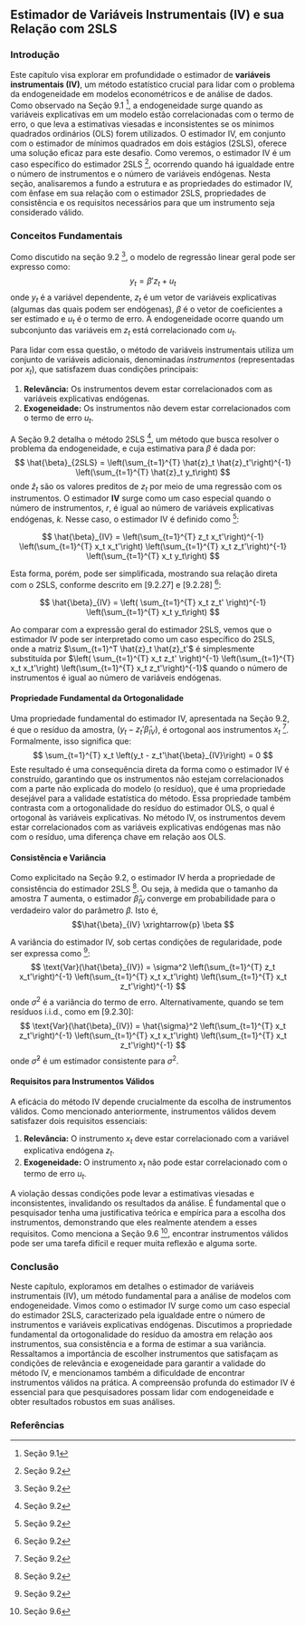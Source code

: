 ## Estimador de Variáveis Instrumentais (IV) e sua Relação com 2SLS

### Introdução
Este capítulo visa explorar em profundidade o estimador de **variáveis instrumentais (IV)**, um método estatístico crucial para lidar com o problema da endogeneidade em modelos econométricos e de análise de dados. Como observado na Seção 9.1 [^1], a endogeneidade surge quando as variáveis explicativas em um modelo estão correlacionadas com o termo de erro, o que leva a estimativas viesadas e inconsistentes se os mínimos quadrados ordinários (OLS) forem utilizados. O estimador IV, em conjunto com o estimador de mínimos quadrados em dois estágios (2SLS), oferece uma solução eficaz para este desafio. Como veremos, o estimador IV é um caso específico do estimador 2SLS [^2], ocorrendo quando há igualdade entre o número de instrumentos e o número de variáveis endógenas. Nesta seção, analisaremos a fundo a estrutura e as propriedades do estimador IV, com ênfase em sua relação com o estimador 2SLS, propriedades de consistência e os requisitos necessários para que um instrumento seja considerado válido.

### Conceitos Fundamentais
Como discutido na seção 9.2 [^3], o modelo de regressão linear geral pode ser expresso como:
$$y_t = \beta'z_t + u_t$$
onde $y_t$ é a variável dependente, $z_t$ é um vetor de variáveis explicativas (algumas das quais podem ser endógenas), $\beta$ é o vetor de coeficientes a ser estimado e $u_t$ é o termo de erro. A endogeneidade ocorre quando um subconjunto das variáveis em $z_t$ está correlacionado com $u_t$.

Para lidar com essa questão, o método de variáveis instrumentais utiliza um conjunto de variáveis adicionais, denominadas *instrumentos* (representadas por $x_t$), que satisfazem duas condições principais:

1.  **Relevância:** Os instrumentos devem estar correlacionados com as variáveis explicativas endógenas.
2.  **Exogeneidade:** Os instrumentos não devem estar correlacionados com o termo de erro $u_t$.

A Seção 9.2 detalha o método 2SLS [^4], um método que busca resolver o problema da endogeneidade, e cuja estimativa para $\beta$ é dada por:
$$
\hat{\beta}_{2SLS} = \left(\sum_{t=1}^{T} \hat{z}_t \hat{z}_t'\right)^{-1} \left(\sum_{t=1}^{T} \hat{z}_t y_t\right)
$$
onde $\hat{z}_t$ são os valores preditos de $z_t$ por meio de uma regressão com os instrumentos. O estimador **IV** surge como um caso especial quando o número de instrumentos, $r$, é igual ao número de variáveis explicativas endógenas, $k$. Nesse caso, o estimador IV é definido como [^5]:

$$
\hat{\beta}_{IV} = \left(\sum_{t=1}^{T} z_t x_t'\right)^{-1} \left(\sum_{t=1}^{T} x_t x_t'\right) \left(\sum_{t=1}^{T} x_t z_t'\right)^{-1} \left(\sum_{t=1}^{T} x_t y_t\right)
$$

Esta forma, porém, pode ser simplificada, mostrando sua relação direta com o 2SLS, conforme descrito em [9.2.27] e [9.2.28] [^6]:

$$
\hat{\beta}_{IV} = \left( \sum_{t=1}^{T} x_t z_t' \right)^{-1} \left(\sum_{t=1}^{T} x_t y_t\right)
$$

Ao comparar com a expressão geral do estimador 2SLS, vemos que o estimador IV pode ser interpretado como um caso específico do 2SLS, onde a matriz $\sum_{t=1}^T \hat{z}_t \hat{z}_t'$ é simplesmente substituída por $\left( \sum_{t=1}^{T} x_t z_t' \right)^{-1} \left(\sum_{t=1}^{T} x_t x_t'\right) \left(\sum_{t=1}^{T} x_t z_t'\right)^{-1}$ quando o número de instrumentos é igual ao número de variáveis endógenas.

#### Propriedade Fundamental da Ortogonalidade
Uma propriedade fundamental do estimador IV, apresentada na Seção 9.2, é que o resíduo da amostra, $(y_t - z_t'\hat{\beta}_{IV})$, é ortogonal aos instrumentos $x_t$ [^7]. Formalmente, isso significa que:
$$
\sum_{t=1}^{T} x_t \left(y_t - z_t'\hat{\beta}_{IV}\right) = 0
$$
Este resultado é uma consequência direta da forma como o estimador IV é construído, garantindo que os instrumentos não estejam correlacionados com a parte não explicada do modelo (o resíduo), que é uma propriedade desejável para a validade estatística do método. Essa propriedade também contrasta com a ortogonalidade do resíduo do estimador OLS, o qual é ortogonal às variáveis explicativas. No método IV, os instrumentos devem estar correlacionados com as variáveis explicativas endógenas mas não com o resíduo, uma diferença chave em relação aos OLS.

#### Consistência e Variância
Como explicitado na Seção 9.2, o estimador IV herda a propriedade de consistência do estimador 2SLS [^8]. Ou seja, à medida que o tamanho da amostra $T$ aumenta, o estimador $\hat{\beta}_{IV}$ converge em probabilidade para o verdadeiro valor do parâmetro $\beta$. Isto é,
$$\hat{\beta}_{IV} \xrightarrow{p} \beta $$

A variância do estimador IV, sob certas condições de regularidade, pode ser expressa como [^9]:
$$
\text{Var}(\hat{\beta}_{IV}) = \sigma^2 \left(\sum_{t=1}^{T} z_t x_t'\right)^{-1} \left(\sum_{t=1}^{T} x_t x_t'\right) \left(\sum_{t=1}^{T} x_t z_t'\right)^{-1}
$$
onde $\sigma^2$ é a variância do termo de erro. Alternativamente, quando se tem resíduos i.i.d., como em [9.2.30]:
$$
\text{Var}(\hat{\beta}_{IV}) = \hat{\sigma}^2 \left(\sum_{t=1}^{T} x_t z_t'\right)^{-1} \left(\sum_{t=1}^{T} x_t x_t'\right) \left(\sum_{t=1}^{T} x_t z_t'\right)^{-1}
$$
onde  $\hat{\sigma}^2$ é um estimador consistente para $\sigma^2$.

#### Requisitos para Instrumentos Válidos
A eficácia do método IV depende crucialmente da escolha de instrumentos válidos. Como mencionado anteriormente, instrumentos válidos devem satisfazer dois requisitos essenciais:

1.  **Relevância:** O instrumento $x_t$ deve estar correlacionado com a variável explicativa endógena $z_t$.
2.  **Exogeneidade:** O instrumento $x_t$ não pode estar correlacionado com o termo de erro $u_t$.

A violação dessas condições pode levar a estimativas viesadas e inconsistentes, invalidando os resultados da análise. É fundamental que o pesquisador tenha uma justificativa teórica e empírica para a escolha dos instrumentos, demonstrando que eles realmente atendem a esses requisitos. Como menciona a Seção 9.6 [^10], encontrar instrumentos válidos pode ser uma tarefa difícil e requer muita reflexão e alguma sorte.

### Conclusão
Neste capítulo, exploramos em detalhes o estimador de variáveis instrumentais (IV), um método fundamental para a análise de modelos com endogeneidade. Vimos como o estimador IV surge como um caso especial do estimador 2SLS, caracterizado pela igualdade entre o número de instrumentos e variáveis explicativas endógenas. Discutimos a propriedade fundamental da ortogonalidade do resíduo da amostra em relação aos instrumentos, sua consistência e a forma de estimar a sua variância. Ressaltamos a importância de escolher instrumentos que satisfaçam as condições de relevância e exogeneidade para garantir a validade do método IV, e mencionamos também a dificuldade de encontrar instrumentos válidos na prática. A compreensão profunda do estimador IV é essencial para que pesquisadores possam lidar com endogeneidade e obter resultados robustos em suas análises.

### Referências
[^1]: Seção 9.1
[^2]: Seção 9.2
[^3]: Seção 9.2
[^4]: Seção 9.2
[^5]: Seção 9.2
[^6]: Seção 9.2
[^7]: Seção 9.2
[^8]: Seção 9.2
[^9]: Seção 9.2
[^10]: Seção 9.6
<!-- END -->
